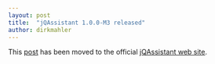 ```yaml
---
layout: post
title:  "jQAssistant 1.0.0-M3 released"
author: dirkmahler
---
```


This [post](http://jqassistant.org/hallo-welt/) has been moved to the official [jQAssistant web site](http://jqassistant.org).
